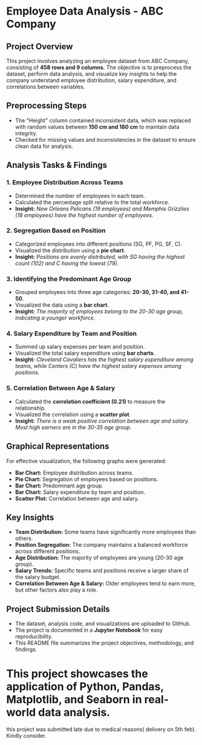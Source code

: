 # Employee Data Analysis - ABC Company

## Project Overview
This project involves analyzing an employee dataset from ABC Company, consisting of **458 rows and 9 columns**. The objective is to preprocess the dataset, perform data analysis, and visualize key insights to help the company understand employee distribution, salary expenditure, and correlations between variables.

## **Preprocessing Steps**
- The "Height" column contained inconsistent data, which was replaced with random values between **150 cm and 180 cm** to maintain data integrity.
- Checked for missing values and inconsistencies in the dataset to ensure clean data for analysis.

## **Analysis Tasks & Findings**
### **1. Employee Distribution Across Teams**
- Determined the number of employees in each team.
- Calculated the percentage split relative to the total workforce.
- **Insight:** *New Orleans Pelicans (19 employees) and Memphis Grizzlies (18 employees) have the highest number of employees.*

### **2. Segregation Based on Position**
- Categorized employees into different positions (SG, PF, PG, SF, C).
- Visualized the distribution using a **pie chart**.
- **Insight:** *Positions are evenly distributed, with SG having the highest count (102) and C having the lowest (79).*

### **3. Identifying the Predominant Age Group**
- Grouped employees into three age categories: **20-30, 31-40, and 41-50**.
- Visualized the data using a **bar chart**.
- **Insight:** *The majority of employees belong to the 20-30 age group, indicating a younger workforce.*

### **4. Salary Expenditure by Team and Position**
- Summed up salary expenses per team and position.
- Visualized the total salary expenditure using **bar charts**.
- **Insight:** *Cleveland Cavaliers has the highest salary expenditure among teams, while Centers (C) have the highest salary expenses among positions.*

### **5. Correlation Between Age & Salary**
- Calculated the **correlation coefficient (0.21)** to measure the relationship.
- Visualized the correlation using a **scatter plot**.
- **Insight:** *There is a weak positive correlation between age and salary. Most high earners are in the 30-35 age group.*

## **Graphical Representations**
For effective visualization, the following graphs were generated:
- **Bar Chart:** Employee distribution across teams.
- **Pie Chart:** Segregation of employees based on positions.
- **Bar Chart:** Predominant age group.
- **Bar Chart:** Salary expenditure by team and position.
- **Scatter Plot:** Correlation between age and salary.

## **Key Insights**
- **Team Distribution:** Some teams have significantly more employees than others.
- **Position Segregation:** The company maintains a balanced workforce across different positions.
- **Age Distribution:** The majority of employees are young (20-30 age group).
- **Salary Trends:** Specific teams and positions receive a larger share of the salary budget.
- **Correlation Between Age & Salary:** Older employees tend to earn more, but other factors also play a role.

## **Project Submission Details**
- The dataset, analysis code, and visualizations are uploaded to GitHub.
- The project is documented in a **Jupyter Notebook** for easy reproducibility.
- This README file summarizes the project objectives, methodology, and findings.

This project showcases the application of **Python, Pandas, Matplotlib, and Seaborn** in real-world data analysis.
===========================================================================================================================
this project was submitted late due to medical reasons( delivery on 5th feb). Kindly consider.

